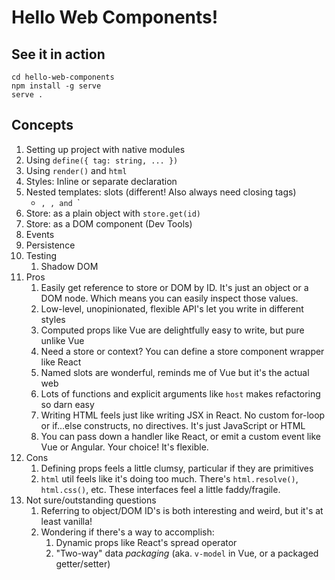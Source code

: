 # Hello Web Components!

## See it in action

```shell
cd hello-web-components
npm install -g serve
serve .
```

## Concepts

1. Setting up project with native modules
2. Using `define({ tag: string, ... })`
3. Using `render()` and `html`
4. Styles: Inline or separate declaration
5. Nested templates: slots (different! Also always need closing tags)
   - <checkout-tile>`, `<checkout-layout>`, and `<sidebar-layout>`
6. Store: as a plain object with `store.get(id)`
7. Store: as a DOM component (Dev Tools)
8. Events
9. Persistence
10. Testing
    1. Shadow DOM
11. Pros
    1. Easily get reference to store or DOM by ID. It's just an object or a DOM node. Which means you can easily inspect those values.
    2. Low-level, unopinionated, flexible API's let you write in different styles
    3. Computed props like Vue are delightfully easy to write, but pure unlike Vue
    4. Need a store or context? You can define a store component wrapper like React
    5. Named slots are wonderful, reminds me of Vue but it's the actual web
    6. Lots of functions and explicit arguments like `host` makes refactoring so darn easy
    7. Writing HTML feels just like writing JSX in React. No custom for-loop or if...else constructs, no directives. It's just JavaScript or HTML
    8. You can pass down a handler like React, or emit a custom event like Vue or Angular. Your choice! It's flexible.
12. Cons
    1. Defining props feels a little clumsy, particular if they are primitives
    2. `html` util feels like it's doing too much. There's `html.resolve()`, `html.css()`, etc. These interfaces feel a little faddy/fragile.
13. Not sure/outstanding questions
    1. Referring to object/DOM ID's is both interesting and weird, but it's at least vanilla!
    2. Wondering if there's a way to accomplish:
       1. Dynamic props like React's spread operator
       2. "Two-way" data _packaging_ (aka. `v-model` in Vue, or a packaged getter/setter)
